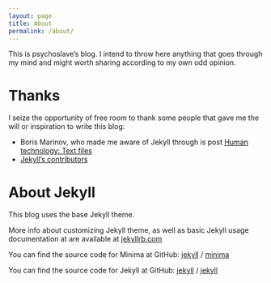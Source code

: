 ```yaml
---
layout: page
title: About
permalink: /about/
---
```


This is psychoslave’s blog. I intend to throw here anything that goes through
my mind and might worth sharing according to my own odd opinion.

# Thanks
I seize the opportunity of free room to thank some people that gave me the will
or inspiration to write this blog:
- Boris Marinov, who made me aware of Jekyll through is post [Human technology: Text files](https://boris-marinov.github.io/text/)
- [Jekyll’s contributors](https://github.com/orgs/jekyll/people)

# About Jekyll
This blog uses the base Jekyll theme.

More info about customizing Jekyll theme, as well as basic Jekyll usage documentation at are available at [jekyllrb.com](https://jekyllrb.com/)

You can find the source code for Minima at GitHub:
[jekyll][jekyll-organization] /
[minima](https://github.com/jekyll/minima)

You can find the source code for Jekyll at GitHub:
[jekyll][jekyll-organization] /
[jekyll](https://github.com/jekyll/jekyll)


[jekyll-organization]: https://github.com/jekyll
